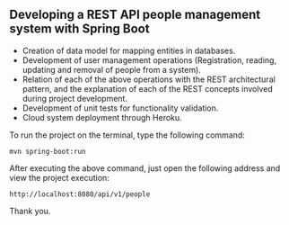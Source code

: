 <h2>Developing a REST API people management system with Spring Boot</h2>

* Creation of data model for mapping entities in databases.
* Development of user management operations (Registration, reading, updating and removal of people from a system).
* Relation of each of the above operations with the REST architectural pattern, and the explanation of each of the REST concepts involved during project development.
* Development of unit tests for functionality validation.
* Cloud system deployment through Heroku.

To run the project on the terminal, type the following command:

```shell script
mvn spring-boot:run 
```

After executing the above command, just open the following address and view the project execution:

```
http://localhost:8080/api/v1/people
```

Thank you.


